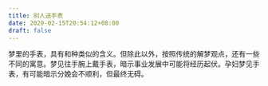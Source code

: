 ```yaml
---
title: 别人送手表
date: 2020-02-15T20:54:12+08:00
draft: false
---
```


梦里的手表，具有和种类似的含义。但除此以外，按照传统的解梦观点，还有一些不同的寓意。梦见往手腕上戴手表，暗示事业发展中可能将经历起伏。孕妇梦见手表，有可能暗示分娩会不顺利，但最终无碍。